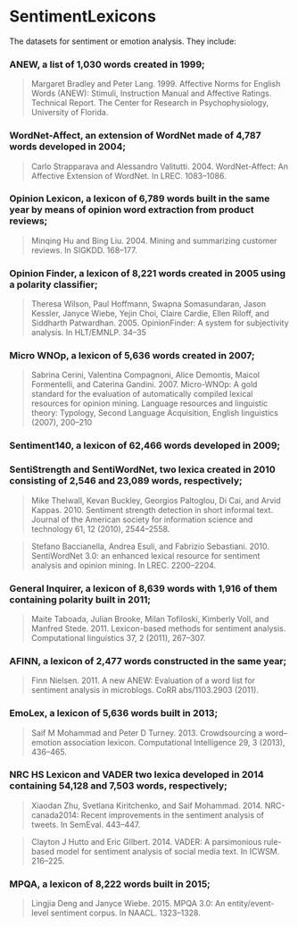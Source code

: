 # SentimentLexicons

The datasets for sentiment or emotion analysis. They include:

### ANEW, a list of 1,030 words created in 1999; 

> Margaret Bradley and Peter Lang. 1999. Affective Norms for English Words (ANEW): Stimuli, Instruction Manual and Affective Ratings. Technical Report. The Center for Research in Psychophysiology, University of Florida.


### WordNet-Affect, an extension of WordNet made of 4,787 words developed in 2004; 

> Carlo Strapparava and Alessandro Valitutti. 2004. WordNet-Affect: An Affective Extension of WordNet. In LREC. 1083–1086.

### Opinion Lexicon, a lexicon of 6,789 words built in the same year by means of opinion word extraction from product reviews;  

> Minqing Hu and Bing Liu. 2004. Mining and summarizing customer reviews. In SIGKDD. 168–177.

### Opinion Finder, a lexicon of 8,221 words created in 2005 using a polarity classifier; 

> Theresa Wilson, Paul Hoffmann, Swapna Somasundaran, Jason Kessler, Janyce Wiebe, Yejin Choi, Claire Cardie, Ellen Riloff, and Siddharth Patwardhan. 2005. OpinionFinder: A system for subjectivity analysis.
> In HLT/EMNLP. 34–35

### Micro WNOp, a lexicon of 5,636 words created in 2007; 

> Sabrina Cerini, Valentina Compagnoni, Alice Demontis, Maicol Formentelli, and Caterina Gandini. 2007. Micro-WNOp: A gold standard for the evaluation of automatically compiled lexical resources for opinion mining. Language resources and linguistic theory: Typology, Second Language Acquisition, English linguistics (2007), 200–210

### Sentiment140, a lexicon of 62,466 words developed in 2009;

### SentiStrength and SentiWordNet, two lexica created in 2010 consisting of 2,546 and 23,089 words, respectively;

> Mike Thelwall, Kevan Buckley, Georgios Paltoglou, Di Cai, and Arvid Kappas. 2010. Sentiment strength detection in short informal text. Journal of the American society for information science and technology 61, 12 (2010), 2544–2558.

> Stefano Baccianella, Andrea Esuli, and Fabrizio Sebastiani. 2010. SentiWordNet 3.0: an enhanced lexical resource for sentiment analysis and opinion mining. In LREC. 2200–2204.

### General Inquirer, a lexicon of 8,639 words with 1,916 of them containing polarity built in 2011; 

>  Maite Taboada, Julian Brooke, Milan Tofiloski, Kimberly Voll, and Manfred Stede. 2011. Lexicon-based methods for sentiment analysis. Computational linguistics 37, 2 (2011), 267–307.

### AFINN, a lexicon of 2,477 words constructed in the same year;

> Finn Nielsen. 2011. A new ANEW: Evaluation of a word list for sentiment analysis in microblogs. CoRR abs/1103.2903 (2011).

### EmoLex, a lexicon of 5,636 words built in 2013; 

> Saif M Mohammad and Peter D Turney. 2013. Crowdsourcing a word–emotion association lexicon. Computational Intelligence 29, 3 (2013), 436–465.

### NRC HS Lexicon and VADER two lexica developed in 2014 containing 54,128 and 7,503 words, respectively; 

> Xiaodan Zhu, Svetlana Kiritchenko, and Saif Mohammad. 2014. NRC-canada2014: Recent improvements in the sentiment analysis of tweets. In SemEval. 443–447.

> Clayton J Hutto and Eric GIlbert. 2014. VADER: A parsimonious rule-based model for sentiment analysis of social media text. In ICWSM. 216–225.

### MPQA, a lexicon of 8,222 words built in 2015; 

> Lingjia Deng and Janyce Wiebe. 2015. MPQA 3.0: An entity/event-level sentiment corpus. In NAACL. 1323–1328.